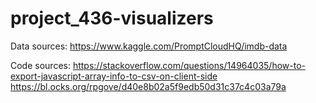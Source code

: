 # project_436-visualizers

Data sources: https://www.kaggle.com/PromptCloudHQ/imdb-data

Code sources: https://stackoverflow.com/questions/14964035/how-to-export-javascript-array-info-to-csv-on-client-side
              https://bl.ocks.org/rpgove/d40e8b02a5f9edb50d31c37c4c03a79a
